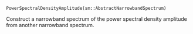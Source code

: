 ```
PowerSpectralDensityAmplitude(sm::AbstractNarrowbandSpectrum)
```

Construct a narrowband spectrum of the power spectral density amplitude from another narrowband spectrum.

